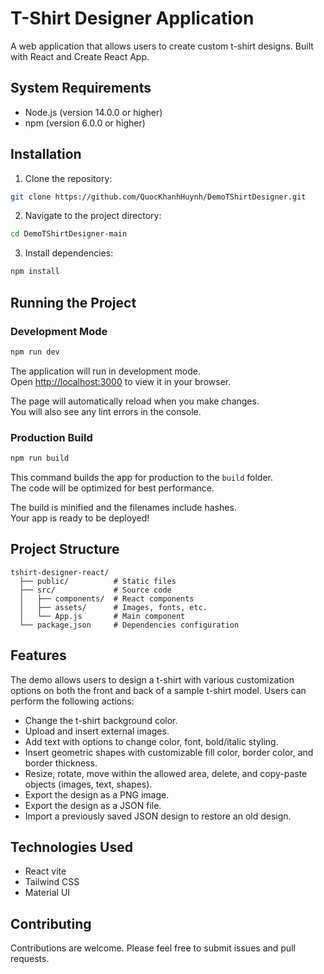 # T-Shirt Designer Application

A web application that allows users to create custom t-shirt designs. Built with React and Create React App.

## System Requirements

- Node.js (version 14.0.0 or higher)
- npm (version 6.0.0 or higher)

## Installation

1. Clone the repository:
```bash
git clone https://github.com/QuocKhanhHuynh/DemoTShirtDesigner.git
```

2. Navigate to the project directory:
```bash
cd DemoTShirtDesigner-main
```

3. Install dependencies:
```bash
npm install
```

## Running the Project

### Development Mode

```bash
npm run dev
```

The application will run in development mode.\
Open [http://localhost:3000](http://localhost:3000) to view it in your browser.

The page will automatically reload when you make changes.\
You will also see any lint errors in the console.

### Production Build

```bash
npm run build
```

This command builds the app for production to the `build` folder.\
The code will be optimized for best performance.

The build is minified and the filenames include hashes.\
Your app is ready to be deployed!

## Project Structure

```
tshirt-designer-react/
  ├── public/          # Static files
  ├── src/             # Source code
  │   ├── components/  # React components
  │   ├── assets/      # Images, fonts, etc.
  │   └── App.js       # Main component
  └── package.json     # Dependencies configuration
```

## Features

The demo allows users to design a t-shirt with various customization options on both the front and back of a sample t-shirt model. Users can perform the following actions:
- Change the t-shirt background color.
- Upload and insert external images.
- Add text with options to change color, font, bold/italic styling.
- Insert geometric shapes with customizable fill color, border color, and border thickness.
- Resize, rotate, move within the allowed area, delete, and copy-paste objects (images, text, shapes).
- Export the design as a PNG image.
- Export the design as a JSON file.
- Import a previously saved JSON design to restore an old design.

## Technologies Used

- React vite
- Tailwind CSS
- Material UI

## Contributing

Contributions are welcome. Please feel free to submit issues and pull requests.
